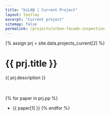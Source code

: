 ```yaml
---
title: "biLAB | Current Project"
layout: textlay
excerpt: "Current project"
sitemap: false
permalink: /projects/urban-facade-inspection
---
```


{% assign prj = site.data.projects_current[2] %}
# {{ prj.title }}
{{ prj.description }}  
<br><br>

{% for paper in prj.pp %}
* {{ paper[1] }}
{% endfor %}